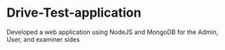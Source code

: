 # Drive-Test-application
Developed a web application using NodeJS and MongoDB for the Admin, User, and examiner sides
